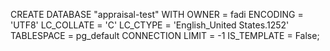 CREATE DATABASE "appraisal-test"
    WITH
    OWNER = fadi
    ENCODING = 'UTF8'
    LC_COLLATE = 'C'
    LC_CTYPE = 'English_United States.1252'
    TABLESPACE = pg_default
    CONNECTION LIMIT = -1
    IS_TEMPLATE = False;
